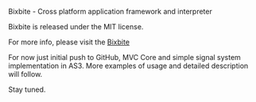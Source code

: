 Bixbite - Cross platform application framework and interpreter

Bixbite is released under the MIT license.

For more info, please visit the [Bixbite](http://www.bixbite.org)

For now just initial push to GitHub, MVC Core and simple signal system implementation in AS3. More examples of usage and detailed description will follow.

Stay tuned.